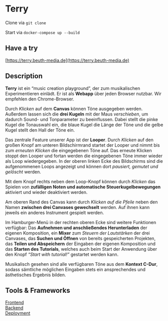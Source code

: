 # Terry
Clone via `git clone`

Start via `docker-compose up --build` 

## Have a try
[https://terry.beuth-media.de](https://terry.beuth-media.de)

## Description

**Terry** ist ein “music creation playground”, der zum musikalischen Experimentieren einlädt. Er ist als **Webapp** über jeden Browser nutzbar. Wir empfehlen den Chrome-Browser.

Durch *Klicken* auf dem **Canvas** können Töne ausgegeben werden. Außerdem lassen sich die **drei Kugeln** mit der Maus *verschieben*, um dadurch Sound- und Tonparameter zu beeinflussen. Dabei stellt die pinke Kugel die Tonauswahl ein, die blaue Kugel die Länge der Töne und die gelbe Kugel stellt den Hall der Töne ein.  

Das zentrale Feature unserer App ist der **Looper**. Durch *Klicken* auf den großen Knopf am unteren Bildschirmrand startet der Looper und nimmt bis zum *erneuten Klicken* die eingegebenen Töne auf. Das erneute Klicken stoppt den Looper und fortan werden die eingegebenen Töne immer wieder als Loop wiedergegeben. In der oberen linken Ecke des Bildschirms sind die aufgenommenen Loops angezeigt und können dort *pausiert, gemutet und gelöscht* werden.

Mit dem Knopf rechts neben dem Loop-Knopf können durch *Klicken* das Spielen von **zufälligen Noten und automatische Steuerkugelbewegungen** aktiviert und wieder deaktiviert werden.

Am oberen Rand des Canvas kann durch *Klicken auf die Pfeile* neben den Namen **zwischen drei Canvases gewechselt** werden. Auf ihnen kann jeweils ein anderes Instrument gespielt werden.

Im Hamburger-Menü in der rechten oberen Ecke sind weitere Funktionen verfügbar:
Das **Aufnehmen und anschließendes Herunterladen** der eigenen Komposition, ein **Mixer** zum *Steuern der Lautstärken* der drei Canvases, das **Suchen und Öffnen** von bereits gespeicherten Projekten, das **Teilen und Abspeichern** der Eingaben der eigenen Komposition und das **Starten des Tutorials**, welches auch beim Start der Anwendung über den Knopf *“Start with tutorial!”* gestartet werden kann.

Musikalisch gesehen sind alle verfügbaren Töne aus dem **Kontext C-Dur**, sodass sämtliche möglichen Eingaben stets ein ansprechendes und ästhetisches Ergebnis bilden.

## Tools & Frameworks
[Frontend](https://github.com/SimonThormeyer/beuthSoundGroup/wiki/Frontend-Struktur) <br/>
[Backend](https://github.com/SimonThormeyer/beuthSoundGroup/wiki/Backend-Struktur)<br/>
[Deployment](https://github.com/SimonThormeyer/beuthSoundGroup/wiki/Server-Deployment)
